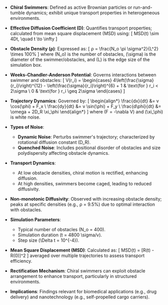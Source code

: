 - **Chiral Swimmers**: Defined as active Brownian particles or run-and-tumble dynamics; exhibit unique transport properties in heterogeneous environments.
  
- **Effective Diffusion Coefficient (D)**: Quantifies transport properties; calculated from mean square displacement (MSD) using:
  \[
  MSD(t) \sim 4Dt, \quad t \to \infty
  \]

- **Obstacle Density (ρ)**: Expressed as:
  \[
  ρ = \frac{N_o \pi \sigma^2}{L^2} \times 100\%
  \]
  where \(N_o\) is the number of obstacles, \(\sigma\) is the diameter of the swimmer/obstacles, and \(L\) is the edge size of the simulation box.

- **Weeks-Chandler-Anderson Potential**: Governs interactions between swimmer and obstacles:
  \[
  V(r_i) = 
  \begin{cases} 
  4\left(\frac{\sigma}{r_i}\right)^{12} - \left(\frac{\sigma}{r_i}\right)^{6} + 1 & \text{for } r_i < 2\sigma \\
  0 & \text{for } r_i \geq 2\sigma 
  \end{cases}
  \]

- **Trajectory Dynamics**: Governed by:
  \[
  \begin{align*}
  \frac{dx}{dt} &= v \cos(\phi) + F_x \\
  \frac{dy}{dt} &= v \sin(\phi) + F_y \\
  \frac{d\phi}{dt} &= \omega + 2D_R \xi_\phi
  \end{align*}
  \]
  where \(F = -\nabla V\) and \(\xi_\phi\) is white noise.

- **Types of Noise**:
  - **Dynamic Noise**: Perturbs swimmer's trajectory; characterized by rotational diffusion constant \(D_R\).
  - **Quenched Noise**: Includes positional disorder of obstacles and size polydispersity affecting obstacle dynamics.

- **Transport Dynamics**: 
  - At low obstacle densities, chiral motion is rectified, enhancing diffusion.
  - At high densities, swimmers become caged, leading to reduced diffusivity.

- **Non-monotonic Diffusivity**: Observed with increasing obstacle density; peaks at specific densities (e.g., ρ = 9.5%) due to optimal interaction with obstacles.

- **Simulation Parameters**: 
  - Typical number of obstacles \(N_o = 400\).
  - Simulation duration \(t = 4800 \sigma/v\).
  - Step size \(\Delta t = 10^{-4}\).

- **Mean Square Displacement (MSD)**: Calculated as:
  \[
  MSD(t) = [R(t) - R(0)]^2
  \]
  averaged over multiple trajectories to assess transport efficiency.

- **Rectification Mechanism**: Chiral swimmers can exploit obstacle arrangement to enhance transport, particularly in structured environments.

- **Implications**: Findings relevant for biomedical applications (e.g., drug delivery) and nanotechnology (e.g., self-propelled cargo carriers).